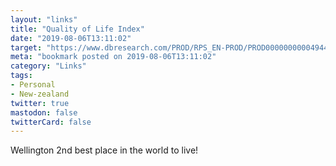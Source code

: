```yaml
---
layout: "links"
title: "Quality of Life Index"
date: "2019-08-06T13:11:02"
target: "https://www.dbresearch.com/PROD/RPS_EN-PROD/PROD0000000000494405.pdf"
meta: "bookmark posted on 2019-08-06T13:11:02"
category: "Links"
tags:
- Personal
- New-zealand
twitter: true
mastodon: false
twitterCard: false
---
```

Wellington 2nd best place in the world to live!
